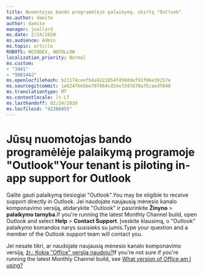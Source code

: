 ```yaml
---
title: Nuomotojas bando programėlėje palaikymą, skirtą "Outlook"
ms.author: daeite
author: daeite
manager: joallard
ms.date: 2/24/2020
ms.audience: Admin
ms.topic: article
ROBOTS: NOINDEX, NOFOLLOW
localization_priority: Normal
ms.custom:
- "3441"
- "9001442"
ms.openlocfilehash: b21174ceefb4a9222854f450ddef91f06e39157e
ms.sourcegitcommit: 1e624fbebbe70f064cd24e3347d70a75caedf840
ms.translationtype: MT
ms.contentlocale: lt-LT
ms.lasthandoff: 02/24/2020
ms.locfileid: "42260455"
---
```

# <a name="your-tenant-is-piloting-in-app-support-for-outlook"></a><span data-ttu-id="2e69d-102">Jūsų nuomotojas bando programėlėje palaikymą programoje "Outlook"</span><span class="sxs-lookup"><span data-stu-id="2e69d-102">Your tenant is piloting in-app support for Outlook</span></span>

<span data-ttu-id="2e69d-103">Galite gauti palaikymą tiesiogiai "Outlook".</span><span class="sxs-lookup"><span data-stu-id="2e69d-103">You may be eligible to receive support directly in Outlook.</span></span> <span data-ttu-id="2e69d-104">Jei naudojate naujausią mėnesio kanalo komponavimo versiją, atidarykite "Outlook" ir pasirinkite **Žinyno** > **palaikymo tarnyba**.</span><span class="sxs-lookup"><span data-stu-id="2e69d-104">If you're running the latest Monthly Channel build, open Outlook and select **Help** > **Contact Support**.</span></span> <span data-ttu-id="2e69d-105">Įveskite klausimą, o "Outlook" palaikymo komandos narys susisieks su jumis.</span><span class="sxs-lookup"><span data-stu-id="2e69d-105">Type your question and a member of the Outlook support team will contact you.</span></span>

<span data-ttu-id="2e69d-106">Jei nesate tikri, ar naudojate naujausią mėnesio kanalo komponavimo versiją, [žr.: Kokią "Office" versiją naudoju?](https://support.office.com/article/932788B8-A3CE-44BF-BB09-E334518B8B19)</span><span class="sxs-lookup"><span data-stu-id="2e69d-106">If you're not sure if you're running the latest Monthly Channel build, see [What version of Office am I using?](https://support.office.com/article/932788B8-A3CE-44BF-BB09-E334518B8B19)</span></span>